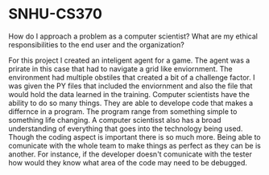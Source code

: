 # SNHU-CS370

How do I approach a problem as a computer scientist?
What are my ethical responsibilities to the end user and the organization?

  For this project I created an inteligent agent for a game. The agent was a prirate in this case that had to navigate a grid like enviornment. The environment had multiple obstiles that created a bit of a challenge factor. I was given the PY files that included the enviornment and also the file that would hold the data learned in the training. 
  Computer scientists have the ability to do so many things. They are able to develope code that makes a differnce in a program. The program range from something simple to something life changing. A computer scientisst also has a broad understanding of everything that goes into the technology being used. Though the coding aspect is important there is so much more. Being able to comunicate with the whole team to make things as perfect as they can be is another. For instance, if the developer doesn't comunicate with the tester how would they know what area of the code may need to be debugged.
